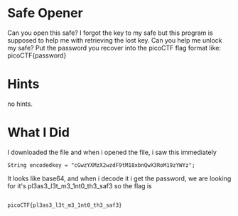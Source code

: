 # Safe Opener

Can you open this safe? I forgot the key to my safe but this program is supposed to help me with retrieving the lost key. Can you help me unlock my safe? Put the password you recover into the picoCTF flag format like: picoCTF{password}

# Hints

no hints.

# What I Did

I downloaded the file and when i opened the file,
i saw this immediately 
```
String encodedkey = "cGwzYXMzX2wzdF9tM18xbnQwX3RoM19zYWYz";
```
It looks like base64, and when i decode it i get the password,
we are looking for it's pl3as3_l3t_m3_1nt0_th3_saf3
so the flag is

```

picoCTF{pl3as3_l3t_m3_1nt0_th3_saf3}

```